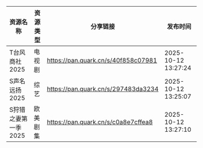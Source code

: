 | 资源名称         | 资源类型 | 分享链接                                | 发布时间                |
| ------------ | ---- | ----------------------------------- | ------------------- |
| T台风商社2025    | 电视剧  | https://pan.quark.cn/s/40f858c07981 | 2025-10-12 13:27:24 |
| S声名远扬2025    | 综艺   | https://pan.quark.cn/s/297483da3234 | 2025-10-12 13:25:07 |
| S狩猎之妻第一季2025 | 欧美剧集 | https://pan.quark.cn/s/c0a8e7cffea8 | 2025-10-12 13:27:10 |
